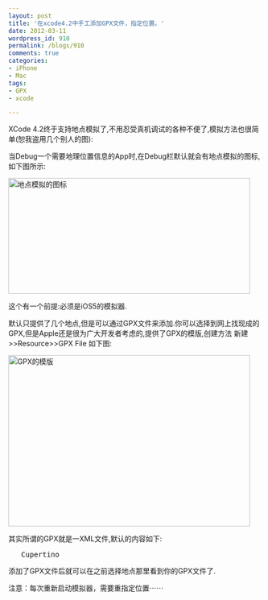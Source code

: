 ```yaml
---
layout: post
title: '在xcode4.2中手工添加GPX文件，指定位置。'
date: 2012-03-11
wordpress_id: 910
permalink: /blogs/910
comments: true
categories:
- iPhone
- Mac
tags:
- GPX
- xcode

---
```

XCode 4.2终于支持地点模拟了,不用忍受真机调试的各种不便了,模拟方法也很简单(恕我盗用几个别人的图):

当Debug一个需要地理位置信息的App时,在Debug栏默认就会有地点模拟的图标,如下图所示:

<img class="alignnone" title="地点模拟的图标" src="http://longtimenoc.com/wordpress/wp-content/uploads/2011/11/WWDCxcode_simulator_location_services3.jpg" alt="地点模拟的图标" width="480" height="230" />

这个有一个前提:必须是iOS5的模拟器.

默认只提供了几个地点,但是可以通过GPX文件来添加.你可以选择到网上找现成的GPX,但是Apple还是很为广大开发者考虑的,提供了GPX的模版,创建方法 新建&gt;&gt;Resource&gt;&gt;GPX File 如下图:

<img class="alignnone" title="GPX的模版" src="http://longtimenoc.com/wordpress/wp-content/uploads/2011/11/WWDCxcode_simulator_location_services2.jpg" alt="GPX的模版" width="480" height="340" />

其实所谓的GPX就是一XML文件,默认的内容如下:
<pre class="prettyprint linenums"><?xml version="1.0"?> <gpx version="1.1" creator="Xcode"> <wpt lat="37.331705" lon="-122.030237"> <name>Cupertino</name> </wpt> </gpx></pre>
添加了GPX文件后就可以在之前选择地点那里看到你的GPX文件了.

注意：每次重新启动模拟器，需要重指定位置⋯⋯
